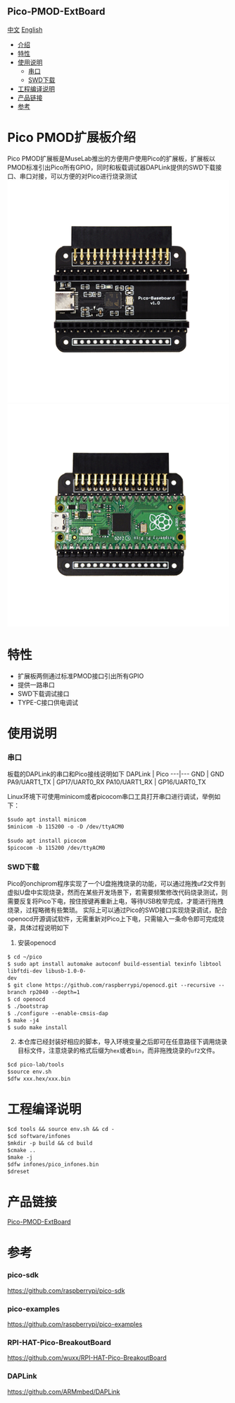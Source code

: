 Pico-PMOD-ExtBoard
-----------
[中文](./README.md) [English](./README_en.md)

* [介绍](#pico-PMOD扩展板介绍) 
* [特性](#特性)
* [使用说明](#使用说明)
	* [串口](#串口)
	* [SWD下载](#swd下载)
* [工程编译说明](#工程编译说明)
* [产品链接](#产品链接)
* [参考](#参考)


# Pico PMOD扩展板介绍 
Pico PMOD扩展板是MuseLab推出的方便用户使用Pico的扩展板，扩展板以PMOD标准引出Pico所有GPIO，同时和板载调试器DAPLink提供的SWD下载接口、串口对接，可以方便的对Pico进行烧录测试  
![top-1](https://github.com/wuxx/pico-lab/blob/main/doc/4.jpg)
![top-2](https://github.com/wuxx/pico-lab/blob/main/doc/1.jpg)

# 特性   
- 扩展板两侧通过标准PMOD接口引出所有GPIO  
- 提供一路串口  
- SWD下载调试接口  
- TYPE-C接口供电调试  

# 使用说明
### 串口
板载的DAPLink的串口和Pico接线说明如下
DAPLink | Pico
---|---
GND | GND
PA9/UART1_TX  | GP17/UART0_RX
PA10/UART1_RX | GP16/UART0_TX

Linux环境下可使用minicom或者picocom串口工具打开串口进行调试，举例如下：
```
$sudo apt install minicom
$minicom -b 115200 -o -D /dev/ttyACM0

$sudo apt install picocom
$picocom -b 115200 /dev/ttyACM0

```


### SWD下载
Pico的onchiprom程序实现了一个U盘拖拽烧录的功能，可以通过拖拽uf2文件到虚拟U盘中实现烧录，然而在某些开发场景下，若需要频繁修改代码烧录测试，则需要反复将Pico下电，按住按键再重新上电，等待USB枚举完成，才能进行拖拽烧录，过程略微有些繁琐。 实际上可以通过Pico的SWD接口实现烧录调试，配合openocd开源调试软件，无需重新对Pico上下电，只需输入一条命令即可完成烧录，具体过程说明如下
1. 安装openocd
```
$ cd ~/pico
$ sudo apt install automake autoconf build-essential texinfo libtool libftdi-dev libusb-1.0-0-
dev
$ git clone https://github.com/raspberrypi/openocd.git --recursive --branch rp2040 --depth=1
$ cd openocd
$ ./bootstrap
$ ./configure --enable-cmsis-dap
$ make -j4
$ sudo make install
```
  
2. 本仓库已经封装好相应的脚本，导入环境变量之后即可在任意路径下调用烧录目标文件，注意烧录的格式后缀为`hex`或者`bin`，而非拖拽烧录的`uf2`文件。  
```
$cd pico-lab/tools
$source env.sh
$dfw xxx.hex/xxx.bin
```


# 工程编译说明
```
$cd tools && source env.sh && cd -
$cd software/infones
$mkdir -p build && cd build
$cmake ..
$make -j
$dfw infones/pico_infones.bin
$dreset
```

# 产品链接
[Pico-PMOD-ExtBoard](https://item.taobao.com/item.htm?spm=a1z10.1-c-s.w4004-21349689053.18.305e20f8cSEvqA&id=614093598737)

# 参考
### pico-sdk
https://github.com/raspberrypi/pico-sdk
### pico-examples
https://github.com/raspberrypi/pico-examples
### RPI-HAT-Pico-BreakoutBoard
https://github.com/wuxx/RPI-HAT-Pico-BreakoutBoard
### DAPLink
https://github.com/ARMmbed/DAPLink
